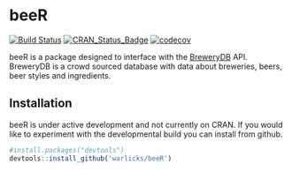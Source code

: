 
<!-- README.md is generated from README.Rmd. Please edit that file -->
beeR
====

[![Build Status](https://travis-ci.org/warlicks/beeR.svg?branch=master)](https://travis-ci.org/warlicks/beeR) [![CRAN\_Status\_Badge](http://www.r-pkg.org/badges/version/beeR)](https://cran.r-project.org/package=beer) [![codecov](https://codecov.io/gh/warlicks/beeR/branch/master/graph/badge.svg)](https://codecov.io/gh/warlicks/beeR)

beeR is a package designed to interface with the [BreweryDB](http://www.brewerydb.com/developers/docs) API. BreweryDB is a crowd sourced database with data about breweries, beers, beer styles and ingredients.

Installation
------------

beeR is under active development and not currently on CRAN. If you would like to experiment with the developmental build you can install from github.

``` r
#install.packages("devtools")
devtools::install_github('warlicks/beeR')  
```
